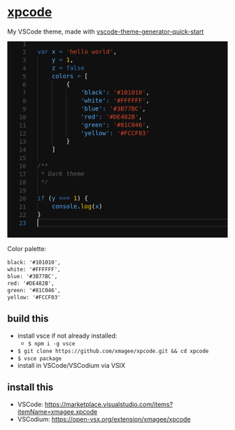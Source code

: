 # [xpcode](https://github.com/xmagee/xpcode)

My VSCode theme, made with [vscode-theme-generator-quick-start](https://github.com/Tyriar/vscode-theme-generator-quick-start)

![xpcode preview image](https://raw.githubusercontent.com/xmagee/xpcode/main/1.0.1.png)

Color palette: 
```
black: '#101010',
white: '#FFFFFF',
blue: '#3B77BC',
red: '#DE482B',
green: '#81C046',
yellow: '#FCCF03'
```

## build this 
* install vsce if not already installed: 
    * `$ npm i -g vsce`
* `$ git clone https://github.com/xmagee/xpcode.git && cd xpcode`
* `$ vsce package`
* install in VSCode/VSCodium via VSIX

## install this
- VSCode: https://marketplace.visualstudio.com/items?itemName=xmagee.xpcode
- VSCodium: https://open-vsx.org/extension/xmagee/xpcode
